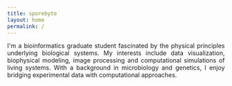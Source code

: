 ```yaml
---
title: sporebyte
layout: home
permalink: /
---
```


<p style="text-align: justify;">I'm a bioinformatics graduate student fascinated by the physical principles underlying biological systems. My interests include data visualization, biophysical modeling, image processing and computational simulations of living systems. With a background in microbiology and genetics, I enjoy bridging experimental data with computational approaches.</p>


